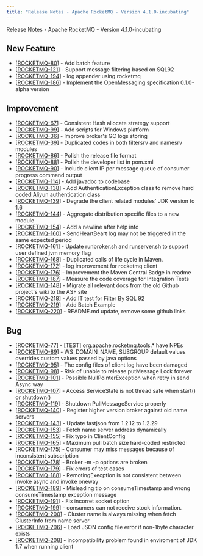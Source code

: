 ```yaml
---
title: "Release Notes - Apache RocketMQ - Version 4.1.0-incubating"
---
```


Release Notes - Apache RocketMQ - Version 4.1.0-incubating

## New Feature

*   [[ROCKETMQ-80](https://issues.apache.org/jira/browse/ROCKETMQ-80)] - Add batch feature
*   [[ROCKETMQ-121](https://issues.apache.org/jira/browse/ROCKETMQ-121)] - Support message filtering based on SQL92
*   [[ROCKETMQ-194](https://issues.apache.org/jira/browse/ROCKETMQ-194)] - log appender using rocketmq
*   [[ROCKETMQ-186](https://issues.apache.org/jira/browse/ROCKETMQ-186)] - Implement the OpenMessaging specification 0.1.0-alpha version


## Improvement

*   [[ROCKETMQ-67](https://issues.apache.org/jira/browse/ROCKETMQ-67)] - Consistent Hash allocate strategy support
*   [[ROCKETMQ-99](https://issues.apache.org/jira/browse/ROCKETMQ-99)] - Add scripts for Windows platform
*   [[ROCKETMQ-36](https://issues.apache.org/jira/browse/ROCKETMQ-36)] - Improve broker's GC logs storing
*   [[ROCKETMQ-39](https://issues.apache.org/jira/browse/ROCKETMQ-39)] - Duplicated codes in both filtersrv and namesrv modules
*   [[ROCKETMQ-86](https://issues.apache.org/jira/browse/ROCKETMQ-86)] - Polish the release file format
*   [[ROCKETMQ-88](https://issues.apache.org/jira/browse/ROCKETMQ-88)] - Polish the developer list in pom.xml
*   [[ROCKETMQ-90](https://issues.apache.org/jira/browse/ROCKETMQ-90)] - Include client IP per message queue of consumer progress command output
*   [[ROCKETMQ-114](https://issues.apache.org/jira/browse/ROCKETMQ-114)] - Add javadoc to codebase
*   [[ROCKETMQ-138](https://issues.apache.org/jira/browse/ROCKETMQ-138)] - Add AuthenticationException class to remove hard coded Aliyun authentication class
*   [[ROCKETMQ-139](https://issues.apache.org/jira/browse/ROCKETMQ-139)] - Degrade the client related modules' JDK version to 1.6
*   [[ROCKETMQ-144](https://issues.apache.org/jira/browse/ROCKETMQ-144)] - Aggregate distribution specific files to a new module
*   [[ROCKETMQ-154](https://issues.apache.org/jira/browse/ROCKETMQ-154)] - Add a newline after help info
*   [[ROCKETMQ-160](https://issues.apache.org/jira/browse/ROCKETMQ-160)] - SendHeartBeart log may not be triggered in the same expected period
*   [[ROCKETMQ-161](https://issues.apache.org/jira/browse/ROCKETMQ-161)] - Update runbroker.sh and runserver.sh to support user defined jvm memory flag
*   [[ROCKETMQ-168](https://issues.apache.org/jira/browse/ROCKETMQ-168)] - Duplicated calls of life cycle in Maven.
*   [[ROCKETMQ-172](https://issues.apache.org/jira/browse/ROCKETMQ-172)] - log improvement for rocketmq client
*   [[ROCKETMQ-176](https://issues.apache.org/jira/browse/ROCKETMQ-176)] - Improvement the Maven Central Badge in readme
*   [[ROCKETMQ-187](https://issues.apache.org/jira/browse/ROCKETMQ-187)] - Measure the code coverage for Integration Tests
*   [[ROCKETMQ-148](https://issues.apache.org/jira/browse/ROCKETMQ-148)] - Migrate all relevant docs from the old Github project's wiki to the ASF site
*   [[ROCKETMQ-218](https://issues.apache.org/jira/browse/ROCKETMQ-218)] - Add IT test for Filter By SQL 92
*   [[ROCKETMQ-219](https://issues.apache.org/jira/browse/ROCKETMQ-219)] - Add Batch Example
*   [[ROCKETMQ-220](https://issues.apache.org/jira/browse/ROCKETMQ-220)] - README.md update, remove some github links


## Bug

*   [[ROCKETMQ-77](https://issues.apache.org/jira/browse/ROCKETMQ-77)] - [TEST] org.apache.rocketmq.tools.* have NPEs
*   [[ROCKETMQ-89](https://issues.apache.org/jira/browse/ROCKETMQ-89)] - WS_DOMAIN_NAME, SUBGROUP default values overrides custom values passed by java options
*   [[ROCKETMQ-95](https://issues.apache.org/jira/browse/ROCKETMQ-95)] - The config files of client log have been damaged
*   [[ROCKETMQ-98](https://issues.apache.org/jira/browse/ROCKETMQ-98)] - Risk of unable to release putMessage Lock forever
*   [[ROCKETMQ-101](https://issues.apache.org/jira/browse/ROCKETMQ-101)] - Possible NullPointerException when retry in send Async way
*   [[ROCKETMQ-107](https://issues.apache.org/jira/browse/ROCKETMQ-107)] - Access ServiceState is not thread safe when start() or shutdown()
*   [[ROCKETMQ-119](https://issues.apache.org/jira/browse/ROCKETMQ-119)] - Shutdown PullMessageService properly
*   [[ROCKETMQ-140](https://issues.apache.org/jira/browse/ROCKETMQ-140)] - Register higher version broker against old name servers
*   [[ROCKETMQ-143](https://issues.apache.org/jira/browse/ROCKETMQ-143)] - Update fastjson from 1.2.12 to 1.2.29
*   [[ROCKETMQ-153](https://issues.apache.org/jira/browse/ROCKETMQ-153)] - Fetch name server address dynamically
*   [[ROCKETMQ-155](https://issues.apache.org/jira/browse/ROCKETMQ-155)] - Fix typo in ClientConfig
*   [[ROCKETMQ-165](https://issues.apache.org/jira/browse/ROCKETMQ-165)] - Maximum pull batch size hard-coded restricted
*   [[ROCKETMQ-175](https://issues.apache.org/jira/browse/ROCKETMQ-175)] - Consumer may miss messages because of inconsistent subscription
*   [[ROCKETMQ-178](https://issues.apache.org/jira/browse/ROCKETMQ-178)] - Broker -m -p options are broken
*   [[ROCKETMQ-179](https://issues.apache.org/jira/browse/ROCKETMQ-179)] - Fix errors of test cases
*   [[ROCKETMQ-188](https://issues.apache.org/jira/browse/ROCKETMQ-188)] - RemotingExecption is not consistent between invoke async and invoke oneway
*   [[ROCKETMQ-189](https://issues.apache.org/jira/browse/ROCKETMQ-189)] - Misleading tip on consumeTimestamp and wrong consumeTimestamp exception message
*   [[ROCKETMQ-191](https://issues.apache.org/jira/browse/ROCKETMQ-191)] - Fix incorret socket option
*   [[ROCKETMQ-199](https://issues.apache.org/jira/browse/ROCKETMQ-199)] - consumers can not receive stock information.
*   [[ROCKETMQ-200](https://issues.apache.org/jira/browse/ROCKETMQ-200)] - Cluster name is always missing when fetch ClusterInfo from name server
*   [[ROCKETMQ-206](https://issues.apache.org/jira/browse/ROCKETMQ-206)] - Load JSON config file error if non-1byte character exists
*   [[ROCKETMQ-208](https://issues.apache.org/jira/browse/ROCKETMQ-208)] - incompatibility problem found in enviroment of JDK 1.7 when running client





